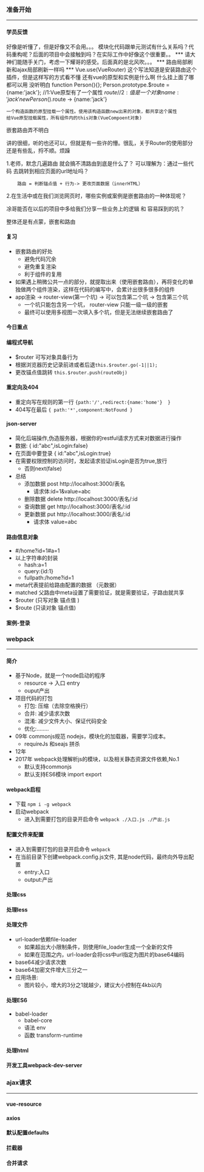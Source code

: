 ### 准备开始
---
#### 学员反馈
好像是听懂了，但是好像又不会用。。。 模块化代码跟单元测试有什么关系吗？代码重构呢？后面的项目中会接触到吗？在实际工作中好像这个很重要。。
*** 请大神们能随手关门，考虑一下耀哥的感受。后面真的是北风吹。。。
*** 路由局部刷新和ajax局部刷新一样吗
*** Vue.use(VueRouter) 这个写法知道是安装路由这个插件，但是这样写的方式看不懂 还有vue的原型和实例是什么啊 什么挂上面了哪都可以用 没听明白
    function Person(){};
    Person.prototype.$route = {name:'jack'};
        //1:Vue原型有了一个属性 $route
        //2:值是一个对象{name:'jack'}
    new Person().$route -> {name:'jack'}

    一个构造函数的原型挂载一个属性。使用该构造函数new出来的对象，都共享这个属性
    给Vue原型挂载属性，所有组件内的this对象(VueCompoent对象)


  嵌套路由弄不明白

  讲的很细，听的也还可以，但就是有一些许的懵。很乱，关于Router的使用部分还是有些乱，捋不顺。烦躁

  1.老师，默念几遍路由 就会搞不清路由到底是什么了？ 可以理解为：通过一些代码 去跳转到相应页面的url地址吗？ 
        
        路由 = 判断锚点值 + 行为-> 更改页面数据（innerHTML）
    
  2.在生活中或在我们浏览网页时，哪些实例或案例是嵌套路由的一种体现呢？

  凃哥能否在以后的项目中多给我们分享一些业务上的逻辑 和 容易踩到的坑？

  整体还是有点蒙，嵌套和路由
#### 复习
* 嵌套路由的好处
    - 避免代码冗余
    - 避免重复渲染
    - 利于组件的复用
* 如果遇上稍微公共一点的部分，就提取出来（使用嵌套路由），再将变化的单独做两个组件渲染，这样在代码的编写中，会累计出很多很多的组件
* app渲染 -> router-view(第一个坑) -> 可以包含第二个坑 -> 包含第三个坑
    - 一个坑只能包含另一个坑，  router-view 只能一级一级的嵌套
    - 最终可以使用多视图一次填入多个坑，但是无法继续嵌套路由了


#### 今日重点

#### 编程式导航
* $router 可写对象具备行为
* 根据浏览器历史记录前进或者后退`this.$router.go(-1||1);`
* 更改锚点值跳转 `this.$router.push(routeObj)` 

#### 重定向及404
* 重定向写在规则的第一行 `{path:'/',redirect:{name:'home'}  }`
* 404写在最后 `{ path:'*',component:NotFound }`

#### json-server
* 简化后端操作,伪造服务器，根据你的restful请求方式来对数据进行操作
* 数据: { id:"abc",isLogin:false}
* 在页面中要登录 { id:"abc",isLogin:true}
* 在需要权限控制的访问时，发起请求验证isLogin是否为true,放行
    - 否则next(false)
* 总结
    - 添加数据  post   http://localhost:3000/表名 
        + 请求体:id=1&value=abc
    - 删除数据 delete  http://localhost:3000/表名/:id
    - 查询数据 get http://localhost:3000/表名/:id
    - 更新数据 put http://localhost:3000/表名/:id
        + 请求体 value=abc

#### 路由信息对象
* #/home?id=1#a=1
* 以上字符串的封装
    - hash:a=1
    - query:{id:1}
    - fullpath:/home?id=1
* meta代表提前给路由配置的数据 （元数据）
* matched 父路由中meta设置了需要验证，就是需要验证，子路由就共享
* $router (只写对象 锚点值 )
* $route (只读对象 锚点值)

#### 案例-登录



### webpack
---
#### 简介
* 基于Node，就是一个node启动的程序
    - resource -> 入口 entry
    - ouput产出
* 项目代码的打包
    - 打包: 压缩（去除空格换行）
    - 合并: 减少请求次数
    - 混淆: 减少文件大小、保证代码安全
    - 优化:........
* 09年 commonjs规范 nodejs，模块化的加载器，需要学习成本。
    - requireJs 和seajs  拼杀
* 12年 
* 2017年 webpack处理解析js的模块，以及相关静态资源文件依赖,No.1
    - 默认支持commonjs
    - 默认支持ES6模块 import export

#### webpack启程
* 下载 `npm i -g webpack`
* 启动webpack
    - 进入到需要打包的目录开启命令 `webpack ./入口.js ./产出.js`

#### 配置文件来配置
* 进入到需要打包的目录开启命令 `webpack`
* 在当前目录下创建webpack.config.js文件, 其是node代码，最终向外导出配置
    - entry:入口
    - output:产出

#### 处理css

#### 处理less

#### 处理文件
* url-loader依赖file-loader
    - 如果超出大小限制条件，则使用file_loader生成一个全新的文件
    - 如果在范围之内，url-loader会将css中url指定为图片的base64编码
* base64减少请求次数
* base64加密文件增大三分之一
* 应用场景:
    - 图片较小，增大的3分之1就越少，建议大小控制在4kb以内

#### 处理ES6
* babel-loader
    - babel-core
    - 语法 env
    - 函数 transform-runtime

#### 处理html

#### 开发工具webpack-dev-server



### ajax请求
---
#### vue-resource

#### axios

#### 默认配置defaults

#### 拦截器

#### 合并请求

